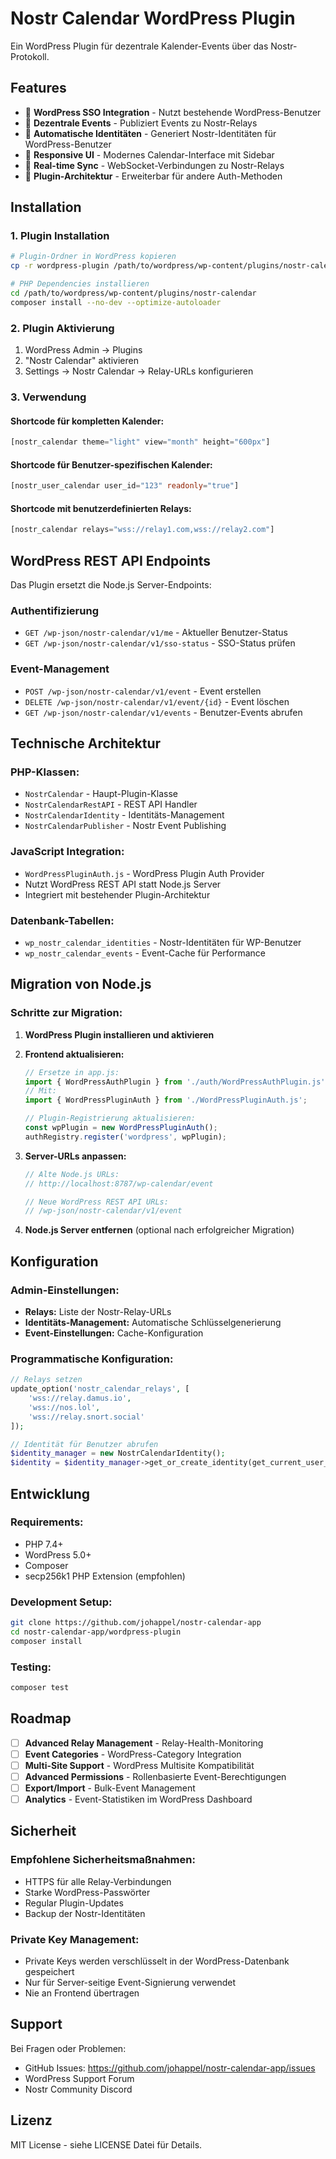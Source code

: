 # Nostr Calendar WordPress Plugin

Ein WordPress Plugin für dezentrale Kalender-Events über das Nostr-Protokoll.

## Features

- 🔐 **WordPress SSO Integration** - Nutzt bestehende WordPress-Benutzer
- 📅 **Dezentrale Events** - Publiziert Events zu Nostr-Relays
- 🔑 **Automatische Identitäten** - Generiert Nostr-Identitäten für WordPress-Benutzer
- 🎨 **Responsive UI** - Modernes Calendar-Interface mit Sidebar
- 🔄 **Real-time Sync** - WebSocket-Verbindungen zu Nostr-Relays
- 🎯 **Plugin-Architektur** - Erweiterbar für andere Auth-Methoden

## Installation

### 1. Plugin Installation

```bash
# Plugin-Ordner in WordPress kopieren
cp -r wordpress-plugin /path/to/wordpress/wp-content/plugins/nostr-calendar

# PHP Dependencies installieren
cd /path/to/wordpress/wp-content/plugins/nostr-calendar
composer install --no-dev --optimize-autoloader
```

### 2. Plugin Aktivierung

1. WordPress Admin → Plugins
2. "Nostr Calendar" aktivieren
3. Settings → Nostr Calendar → Relay-URLs konfigurieren

### 3. Verwendung

#### Shortcode für kompletten Kalender:
```php
[nostr_calendar theme="light" view="month" height="600px"]
```

#### Shortcode für Benutzer-spezifischen Kalender:
```php
[nostr_user_calendar user_id="123" readonly="true"]
```

#### Shortcode mit benutzerdefinierten Relays:
```php
[nostr_calendar relays="wss://relay1.com,wss://relay2.com"]
```

## WordPress REST API Endpoints

Das Plugin ersetzt die Node.js Server-Endpoints:

### Authentifizierung
- `GET /wp-json/nostr-calendar/v1/me` - Aktueller Benutzer-Status
- `GET /wp-json/nostr-calendar/v1/sso-status` - SSO-Status prüfen

### Event-Management
- `POST /wp-json/nostr-calendar/v1/event` - Event erstellen
- `DELETE /wp-json/nostr-calendar/v1/event/{id}` - Event löschen
- `GET /wp-json/nostr-calendar/v1/events` - Benutzer-Events abrufen

## Technische Architektur

### PHP-Klassen:
- `NostrCalendar` - Haupt-Plugin-Klasse
- `NostrCalendarRestAPI` - REST API Handler
- `NostrCalendarIdentity` - Identitäts-Management
- `NostrCalendarPublisher` - Nostr Event Publishing

### JavaScript Integration:
- `WordPressPluginAuth.js` - WordPress Plugin Auth Provider
- Nutzt WordPress REST API statt Node.js Server
- Integriert mit bestehender Plugin-Architektur

### Datenbank-Tabellen:
- `wp_nostr_calendar_identities` - Nostr-Identitäten für WP-Benutzer
- `wp_nostr_calendar_events` - Event-Cache für Performance

## Migration von Node.js

### Schritte zur Migration:

1. **WordPress Plugin installieren und aktivieren**
2. **Frontend aktualisieren:**
   ```javascript
   // Ersetze in app.js:
   import { WordPressAuthPlugin } from './auth/WordPressAuthPlugin.js';
   // Mit:
   import { WordPressPluginAuth } from './WordPressPluginAuth.js';
   
   // Plugin-Registrierung aktualisieren:
   const wpPlugin = new WordPressPluginAuth();
   authRegistry.register('wordpress', wpPlugin);
   ```

3. **Server-URLs anpassen:**
   ```javascript
   // Alte Node.js URLs:
   // http://localhost:8787/wp-calendar/event
   
   // Neue WordPress REST API URLs:
   // /wp-json/nostr-calendar/v1/event
   ```

4. **Node.js Server entfernen** (optional nach erfolgreicher Migration)

## Konfiguration

### Admin-Einstellungen:
- **Relays:** Liste der Nostr-Relay-URLs
- **Identitäts-Management:** Automatische Schlüsselgenerierung
- **Event-Einstellungen:** Cache-Konfiguration

### Programmatische Konfiguration:
```php
// Relays setzen
update_option('nostr_calendar_relays', [
    'wss://relay.damus.io',
    'wss://nos.lol',
    'wss://relay.snort.social'
]);

// Identität für Benutzer abrufen
$identity_manager = new NostrCalendarIdentity();
$identity = $identity_manager->get_or_create_identity(get_current_user_id());
```

## Entwicklung

### Requirements:
- PHP 7.4+
- WordPress 5.0+
- Composer
- secp256k1 PHP Extension (empfohlen)

### Development Setup:
```bash
git clone https://github.com/johappel/nostr-calendar-app
cd nostr-calendar-app/wordpress-plugin
composer install
```

### Testing:
```bash
composer test
```

## Roadmap

- [ ] **Advanced Relay Management** - Relay-Health-Monitoring
- [ ] **Event Categories** - WordPress-Category Integration
- [ ] **Multi-Site Support** - WordPress Multisite Kompatibilität
- [ ] **Advanced Permissions** - Rollenbasierte Event-Berechtigungen
- [ ] **Export/Import** - Bulk-Event Management
- [ ] **Analytics** - Event-Statistiken im WordPress Dashboard

## Sicherheit

### Empfohlene Sicherheitsmaßnahmen:
- HTTPS für alle Relay-Verbindungen
- Starke WordPress-Passwörter
- Regular Plugin-Updates
- Backup der Nostr-Identitäten

### Private Key Management:
- Private Keys werden verschlüsselt in der WordPress-Datenbank gespeichert
- Nur für Server-seitige Event-Signierung verwendet
- Nie an Frontend übertragen

## Support

Bei Fragen oder Problemen:
- GitHub Issues: https://github.com/johappel/nostr-calendar-app/issues
- WordPress Support Forum
- Nostr Community Discord

## Lizenz

MIT License - siehe LICENSE Datei für Details.
